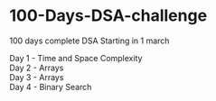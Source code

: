 # 100-Days-DSA-challenge
100 days complete DSA Starting in 1 march

Day 1 - Time and Space Complexity <br>
Day 2 - Arrays <br>
Day 3 - Arrays <br>
Day 4 - Binary Search
